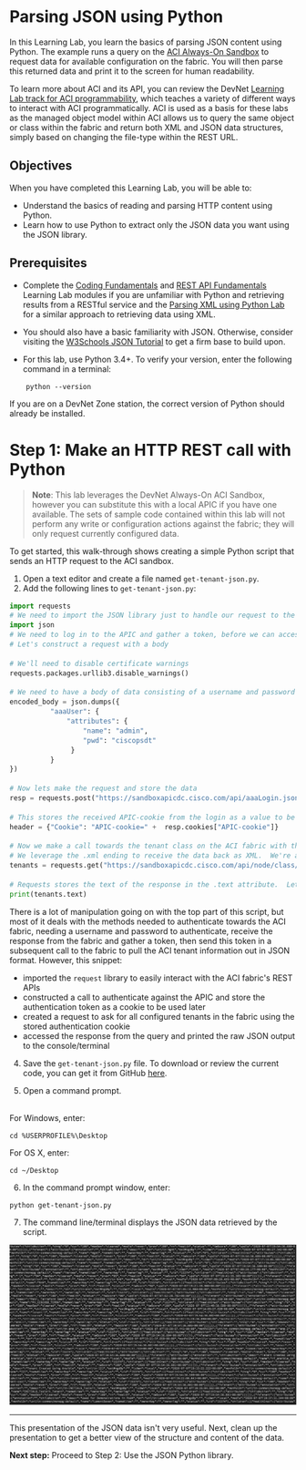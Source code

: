 # Parsing JSON using Python

In this Learning Lab, you learn the basics of parsing JSON content using Python. The example runs a query on the [ACI Always-On Sandbox](https://devnetsandbox.cisco.com/RM/Diagram/Index/5a229a7c-95d5-4cfd-a651-5ee9bc1b30e2?diagramType=Topology "ACI Always-On Sandbox") to request data for available configuration on the fabric. You will then parse this returned data and print it to the screen for human readability.  

To learn more about ACI and its API, you can review the DevNet [Learning Lab track for ACI programmability](https://developer.cisco.com/learning/tracks/aci-programmability), which teaches a variety of different ways to interact with ACI programmatically.  ACI is used as a basis for these labs as the managed object model within ACI allows us to query the same object or class within the fabric and return both XML and JSON data structures, simply based on changing the file-type within the REST URL.

## Objectives

When you have completed this Learning Lab, you will be able to:

* Understand the basics of reading and parsing HTTP content using Python.
* Learn how to use Python to extract only the JSON data you want using the JSON library.

## Prerequisites

* Complete the [Coding Fundamentals](https://developer.cisco.com/learning/modules/programming-fundamentals) and [REST API Fundamentals](https://developer.cisco.com/learning/modules/rest-api-fundamentals) Learning Lab modules if you are unfamiliar with Python and retrieving results from a RESTful service and the [Parsing XML using Python Lab](lab/coding-201-parsing-xml/step/1 "Parsing XML using Python Lab") for a similar approach to retrieving data using XML.

* You should also have a basic familiarity with JSON. Otherwise, consider visiting the [W3Schools JSON Tutorial](https://www.w3schools.com/js/js_json_intro.asp "W3Schools JSON Tutorial") to get a firm base to build upon.

* For this lab, use Python 3.4+. To verify your version, enter the following command in a terminal:

```
    python --version
```

If you are on a DevNet Zone station, the correct version of Python should already be installed.

# Step 1: Make an HTTP REST call with Python

> **Note**: This lab leverages the DevNet Always-On ACI Sandbox, however you can substitute this with a local APIC if you have one available.  The sets of sample code contained within this lab will not perform any write or configuration actions against the fabric; they will only request currently configured data.

To get started, this walk-through shows creating a simple Python script that sends an HTTP request to the ACI sandbox.

1. Open a text editor and create a file named `get-tenant-json.py`.
3. Add the following lines to `get-tenant-json.py`:

  ```python
  import requests
  # We need to import the JSON library just to handle our request to the APIC for login
  import json
  # We need to log in to the APIC and gather a token, before we can access any data
# Let's construct a request with a body

# We'll need to disable certificate warnings
requests.packages.urllib3.disable_warnings()

# We need to have a body of data consisting of a username and password to gather a cookie from APIC
encoded_body = json.dumps({
	        "aaaUser": {
		        "attributes": {
			        "name": "admin",
			        "pwd": "ciscopsdt"
                 }
            }
})

# Now lets make the request and store the data
resp = requests.post("https://sandboxapicdc.cisco.com/api/aaaLogin.json", data=encoded_body, verify=False)

# This stores the received APIC-cookie from the login as a value to be used in subsequent REST calls
header = {"Cookie": "APIC-cookie=" +  resp.cookies["APIC-cookie"]}

# Now we make a call towards the tenant class on the ACI fabric with the proper header value set.
# We leverage the .xml ending to receive the data back as XML.  We're adding health and faults to the printout to ensure that we get levels of data back from the APIC
tenants = requests.get("https://sandboxapicdc.cisco.com/api/node/class/fvTenant.json?rsp-subtree-include=health,faults", headers=header, verify=False)

# Requests stores the text of the response in the .text attribute.  Lets print it to see raw JSON
print(tenants.text)
```
There is a lot of manipulation going on with the top part of this script, but most of it deals with the methods needed to authenticate towards the ACI fabric, needing a username and password to authenticate, receive the response from the fabric and gather a token, then send this token in a subsequent call to the fabric to pull the ACI tenant information out in JSON format.  However, this snippet:

  - imported the `request` library to easily interact with the ACI fabric's REST APIs
  - constructed a call to authenticate against the APIC and store the authentication token as a cookie to be used later
  - created a request to ask for all configured tenants in the fabric using the stored authentication cookie
  - accessed the response from the query and printed the raw JSON output to the console/terminal  <br>

4. Save the `get-tenant-json.py` file. To download or review the current code, you can get it from GitHub [here](https://github.com/CiscoDevNet/coding-skills-sample-code/blob/master/coding202-parsing-json/get-tenant-json-1.py).

5. Open a command prompt.<br>
  <br>
  For Windows, enter:

  ```
  cd %USERPROFILE%\Desktop
  ```

  For OS X, enter:

  ```
  cd ~/Desktop
  ```

6. In the command prompt window, enter:

  ```
  python get-tenant-json.py
  ```

7. The command line/terminal displays the JSON data retrieved by the script.

![](assets/images/json-output-new.png)

--------------------------------------------------------------------------------

This presentation of the JSON data isn't very useful. Next, clean up the presentation to get a better view of the structure and content of the data.

**Next step:** Proceed to Step 2: Use the JSON Python library.
